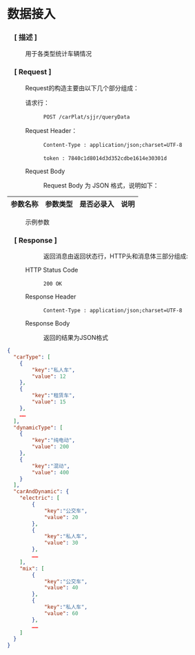 # 数据接入

### &ensp;&ensp;[ 描述 ]

&ensp;&ensp;&ensp;&ensp;&ensp;&ensp;用于各类型统计车辆情况

### &ensp;&ensp;[ Request ]
&ensp;&ensp;&ensp;&ensp;&ensp;&ensp;Request的构造主要由以下几个部分组成：

&ensp;&ensp;&ensp;&ensp;&ensp;&ensp;请求行：

&ensp;&ensp;&ensp;&ensp;&ensp;&ensp;&ensp;&ensp;&ensp;&ensp;&ensp;&ensp;`POST /carPlat/sjjr/queryData`

&ensp;&ensp;&ensp;&ensp;&ensp;&ensp;Request Header：

&ensp;&ensp;&ensp;&ensp;&ensp;&ensp;&ensp;&ensp;&ensp;&ensp;&ensp;&ensp;`Content-Type : application/json;charset=UTF-8`

&ensp;&ensp;&ensp;&ensp;&ensp;&ensp;&ensp;&ensp;&ensp;&ensp;&ensp;&ensp;`token : 7840c1d8014d3d352cdbe1614e30301d`

&ensp;&ensp;&ensp;&ensp;&ensp;&ensp;Request Body

&ensp;&ensp;&ensp;&ensp;&ensp;&ensp;&ensp;&ensp;&ensp;&ensp;&ensp;&ensp;Request Body 为 JSON 格式，说明如下：

参数名称|参数类型|是否必录入|说明
--|:--:|--:|--

&ensp;&ensp;&ensp;&ensp;&ensp;&ensp;示例参数


### &ensp;&ensp;[ Response ]
&ensp;&ensp;&ensp;&ensp;&ensp;&ensp;&ensp;&ensp;&ensp;&ensp;&ensp;&ensp;返回消息由返回状态行，HTTP头和消息体三部分组成:

&ensp;&ensp;&ensp;&ensp;&ensp;&ensp;HTTP Status Code

&ensp;&ensp;&ensp;&ensp;&ensp;&ensp;&ensp;&ensp;&ensp;&ensp;&ensp;&ensp;`200 OK`

&ensp;&ensp;&ensp;&ensp;&ensp;&ensp;Response Header

&ensp;&ensp;&ensp;&ensp;&ensp;&ensp;&ensp;&ensp;&ensp;&ensp;&ensp;&ensp;`Content-Type : application/json;charset=UTF-8`

&ensp;&ensp;&ensp;&ensp;&ensp;&ensp;Response Body

&ensp;&ensp;&ensp;&ensp;&ensp;&ensp;&ensp;&ensp;&ensp;&ensp;&ensp;&ensp;返回的结果为JSON格式

``` json
{
  "carType": [
	{
		"key":"私人车",
		"value": 12
	},
	{
		"key":"租赁车",
		"value": 15
	},
	……
  ],
  "dynamicType": [
	{
		"key":"纯电动",
		"value": 200
	},
	{
		"key":"混动",
		"value": 400
	}
  ],
  "carAndDynamic": {
	"electric": [
		{
			"key":"公交车",
			"value": 20
		},
		{
			"key":"私人车",
			"value": 30
		},
		……
	],
	"mix": [
		{
			"key":"公交车",
			"value": 40
		},
		{
			"key":"私人车",
			"value": 60
		},
		……
	]
  }
}
```